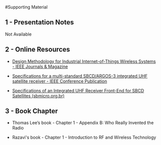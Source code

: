 #Supporting Material

## 1 - Presentation Notes

Not Available

## 2 - Online Resources

- [Design Methodology for Industrial Internet-of-Things Wireless Systems - IEEE Journals & Magazine](https://ieeexplore.ieee.org/abstract/document/9233458)

- [Specifications for a multi-standard SBCD/ARGOS-3 integrated UHF satellite receiver - IEEE Conference Publication](https://ieeexplore.ieee.org/abstract/document/6820286)

- [Specifications of an Integrated UHF Receiver Front-End for SBCD Satellites (sbmicro.org.br)](https://sbmicro.org.br/sforum-eventos/sforum2011/25_Arquivo_Final.pdf)

## 3 - Book Chapter

- Thomas Lee’s book - Chapter 1 - Appendix B: Who Really Invented the Radio

- Razavi's book - Chapter 1 - Introduction to RF and Wireless Technology
